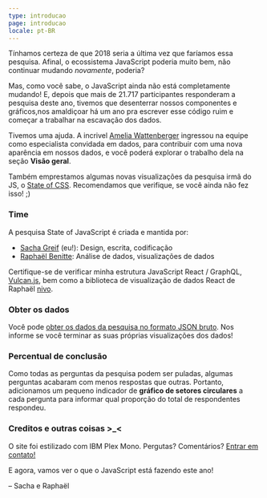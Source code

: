```yaml
---
type: introducao
page: introducao
locale: pt-BR
---
```


<span class="first-letter">T</span>ínhamos certeza de que 2018 seria a última vez que faríamos essa pesquisa. Afinal, o ecossistema JavaScript poderia muito bem, não continuar mudando *novamente*, poderia?

Mas, como você sabe, o JavaScript ainda não está completamente mudando! E, depois que mais de 21.717 participantes responderam a pesquisa deste ano, tivemos que desenterrar nossos componentes e gráficos,nos amaldiçoar há um ano pra escrever esse código ruim e começar a trabalhar na escavação dos dados.

Tivemos uma ajuda. A incrivel [Amelia Wattenberger](http://wattenberger.com/) ingressou na equipe como especialista convidada em dados, para contribuir com uma nova aparência em nossos dados, e você poderá explorar o trabalho dela na seção **Visão geral**.

Também emprestamos algumas novas visualizações da pesquisa irmã do JS, o [State of CSS](https://2019.stateofcss.com/). Recomendamos que verifique, se você ainda não fez isso! ;)

### Time

A pesquisa State of JavaScript é criada e mantida por:

- [Sacha Greif](https://twitter.com/sachagreif) (eu!): Design, escrita, codificação
- [Raphaël Benitte](https://twitter.com/benitteraphael): Análise de dados, visualizações de dados

Certifique-se de verificar minha estrutura JavaScript React / GraphQL, [Vulcan.js](http:/vulcanjs.org), bem como a biblioteca de visualização de dados React de Raphaël [nivo](https://nivo.rocks).

### Obter os dados

Você pode [obter os dados da pesquisa no formato JSON bruto](https://www.kaggle.com/sachag/state-of-js-2019). Nos informe se você terminar as suas próprias visualizações dos dados!

### Percentual de conclusão

Como todas as perguntas da pesquisa podem ser puladas, algumas perguntas acabaram com menos respostas que outras. Portanto, adicionamos um pequeno indicador de **gráfico de setores circulares** a cada pergunta para informar qual proporção do total de respondentes respondeu.

### Creditos e outras coisas >_<

O site foi estilizado com IBM Plex Mono. Pergutas? Comentários? [Entrar em contato!](mailto:hello@stateofjs.com)

E agora, vamos ver o que o JavaScript está fazendo este ano!

<span class="conclusion__byline">– Sacha e Raphaël</span>